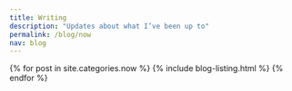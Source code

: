 ```yaml
---
title: Writing
description: "Updates about what I’ve been up to" 
permalink: /blog/now
nav: blog
---
```


{% for post in site.categories.now %}
{% include blog-listing.html %}
{% endfor %}